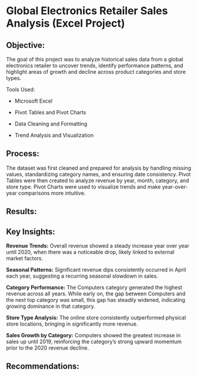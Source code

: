 # Global Electronics Retailer Sales Analysis (Excel Project)

## Objective:
The goal of this project was to analyze historical sales data from a global electronics retailer to uncover trends, identify performance patterns, and highlight areas of growth and decline across product categories and store types.

Tools Used:

- Microsoft Excel

- Pivot Tables and Pivot Charts

- Data Cleaning and Formatting

- Trend Analysis and Visualization

## Process:
The dataset was first cleaned and prepared for analysis by handling missing values, standardizing category names, and ensuring date consistency. Pivot Tables were then created to analyze revenue by year, month, category, and store type. Pivot Charts were used to visualize trends and make year-over-year comparisons more intuitive.

## Results:



## Key Insights:

**Revenue Trends:** Overall revenue showed a steady increase year over year until 2020, when there was a noticeable drop, likely linked to external market factors.

**Seasonal Patterns:** Significant revenue dips consistently occurred in April each year, suggesting a recurring seasonal slowdown in sales.

**Category Performance:** The Computers category generated the highest revenue across all years. While early on, the gap between Computers and the next top category was small, this gap has steadily widened, indicating growing dominance in that category.

**Store Type Analysis:** The online store consistently outperformed physical store locations, bringing in significantly more revenue.

**Sales Growth by Category:** Computers showed the greatest increase in sales up until 2019, reinforcing the category’s strong upward momentum prior to the 2020 revenue decline.

## Recommendations:
